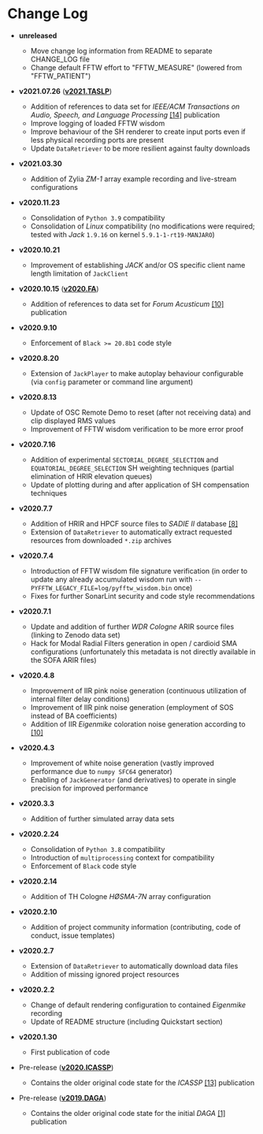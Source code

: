# Change Log

* __unreleased__
  * Move change log information from README to separate CHANGE_LOG file
  * Change default FFTW effort to "FFTW_MEASURE" (lowered from "FFTW_PATIENT")

* __v2021.07.26__ ([__v2021.TASLP__](https://github.com/AppliedAcousticsChalmers/ReTiSAR/releases/tag/v2021.TASLP))
  * Addition of references to data set for _IEEE/ACM Transactions on Audio, Speech, and Language Processing_ [[14]](README.md#references) publication
  * Improve logging of loaded FFTW wisdom
  * Improve behaviour of the SH renderer to create input ports even if less physical recording ports are present
  * Update `DataRetriever` to be more resilient against faulty downloads
* __v2021.03.30__
  * Addition of Zylia _ZM-1_ array example recording and live-stream configurations
* __v2020.11.23__
  * Consolidation of `Python 3.9` compatibility
  * Consolidation of _Linux_ compatibility (no modifications were required; tested with _Jack_ `1.9.16` on kernel `5.9.1-1-rt19-MANJARO`)
* __v2020.10.21__
  * Improvement of establishing _JACK_ and/or OS specific client name length limitation of `JackClient`
* __v2020.10.15__ ([__v2020.FA__](https://github.com/AppliedAcousticsChalmers/ReTiSAR/releases/tag/v2020.FA))
  * Addition of references to data set for _Forum Acusticum_ [[10]](README.md#references) publication
* __v2020.9.10__
  * Enforcement of `Black >= 20.8b1` code style
* __v2020.8.20__
  * Extension of `JackPlayer` to make autoplay behaviour configurable (via `config` parameter or command line argument)
* __v2020.8.13__
  * Update of OSC Remote Demo to reset (after not receiving data) and clip displayed RMS values
  * Improvement of FFTW wisdom verification to be more error proof
* __v2020.7.16__
  * Addition of experimental `SECTORIAL_DEGREE_SELECTION` and `EQUATORIAL_DEGREE_SELECTION` SH weighting techniques (partial elimination of HRIR elevation queues)
  * Update of plotting during and after application of SH compensation techniques
* __v2020.7.7__
  * Addition of HRIR and HPCF source files to _SADIE II_ database [[8]](README.md#references)
  * Extension of `DataRetriever` to automatically extract requested resources from downloaded `*.zip` archives
* __v2020.7.4__
  * Introduction of FFTW wisdom file signature verification (in order to update any already accumulated wisdom run with `--PYFFTW_LEGACY_FILE=log/pyfftw_wisdom.bin` once)
  * Fixes for further SonarLint security and code style recommendations
* __v2020.7.1__
  * Update and addition of further _WDR Cologne_ ARIR source files (linking to Zenodo data set)
  * Hack for Modal Radial Filters generation in open / cardioid SMA configurations (unfortunately this metadata is not directly available in the SOFA ARIR files)
* __v2020.4.8__
  * Improvement of IIR pink noise generation (continuous utilization of internal filter delay conditions)
  * Improvement of IIR pink noise generation (employment of SOS instead of BA coefficients)
  * Addition of IIR _Eigenmike_ coloration noise generation according to [[10]](README.md#references)
* __v2020.4.3__
  * Improvement of white noise generation (vastly improved performance due to `numpy SFC64` generator)
  * Enabling of `JackGenerator` (and derivatives) to operate in single precision for improved performance
* __v2020.3.3__
  * Addition of further simulated array data sets
* __v2020.2.24__
  * Consolidation of `Python 3.8` compatibility
  * Introduction of `multiprocessing` context for compatibility
  * Enforcement of `Black` code style
* __v2020.2.14__
  * Addition of TH Cologne _HØSMA-7N_ array configuration
* __v2020.2.10__
  * Addition of project community information (contributing, code of conduct, issue templates)
* __v2020.2.7__
  * Extension of `DataRetriever` to automatically download data files
  * Addition of missing ignored project resources
* __v2020.2.2__
  * Change of default rendering configuration to contained _Eigenmike_ recording
  * Update of README structure (including Quickstart section)
* __v2020.1.30__
  * First publication of code

* Pre-release ([__v2020.ICASSP__](https://github.com/AppliedAcousticsChalmers/ReTiSAR/releases/tag/v2020.ICASSP))
  * Contains the older original code state for the _ICASSP_ [[13]](README.md#references) publication
* Pre-release ([__v2019.DAGA__](https://github.com/AppliedAcousticsChalmers/ReTiSAR/releases/tag/v2019.DAGA))
  * Contains the older original code state for the initial _DAGA_ [[1]](README.md#references) publication
